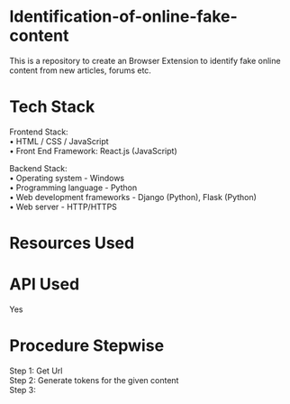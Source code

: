 # Identification-of-online-fake-content

This is a repository to create an Browser Extension to identify fake online content from new articles, forums etc.

# Tech Stack 
Frontend Stack:</br>
•	HTML / CSS / JavaScript </br>
•	Front End Framework: React.js (JavaScript) </br>

Backend Stack:</br>
•	Operating system -  Windows </br>
•	Programming language -   Python </br>
•	Web development frameworks - Django (Python), Flask (Python) </br>
•	Web server -  HTTP/HTTPS 

# Resources Used

# API Used 
Yes

# Procedure Stepwise

Step 1: Get Url </br>
Step 2: Generate tokens for the given content </br>
Step 3:
